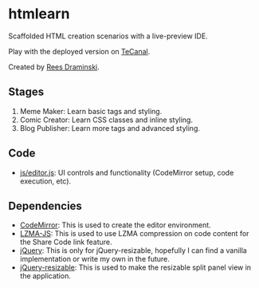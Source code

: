 # htmlearn
Scaffolded HTML creation scenarios with a live-preview IDE.

Play with the deployed version on [TeCanal](https://tecanal.org/htmlearn).

Created by [Rees Draminski](https://github.com/reesdraminski).

## Stages
1. Meme Maker: Learn basic tags and styling.
2. Comic Creator: Learn CSS classes and inline styling.
3. Blog Publisher: Learn more tags and advanced styling.

## Code
* [js/editor.js](js/editor.js): UI controls and functionality (CodeMirror setup, code execution, etc).

## Dependencies
* [CodeMirror](https://codemirror.net/): This is used to create the editor environment.
* [LZMA-JS](https://github.com/LZMA-JS/LZMA-JS): This is used to use LZMA compression on code content for the Share Code link feature.
* [jQuery](https://jquery.com/): This is only for jQuery-resizable, hopefully I can find a vanilla implementation or write my own in the future.
* [jQuery-resizable](https://github.com/RickStrahl/jquery-resizable): This is used to make the resizable split panel view in the application.